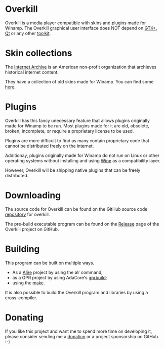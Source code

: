 # Overkill

Overkill is a media player compatible with skins and plugins made for Winamp.
The Overkill graphical user interface does NOT depend on [GTK+](https://www.gtk.org/),
[Qt](https://www.qt.io/) or any other [toolkit](https://en.wikipedia.org/wiki/Widget_toolkit).

# Skin collections

The [Internet Archive](https://archive.org) is an American non-profit organization that
archieves historical internet content.

They have a collection of old skins made for Winamp.
You can find some [here](https://archive.org/details/winampskins).

# Plugins

Overkill has this fancy unecessary feature that allows plugins originally made for Winamp
to be run. Most plugins made for it are old, obsolete, broken, incomplete, or require a
proprietary license to be used.

Plugins are more difficult to find as many contain proprietary code that cannot be
distributed freely on the internet.

Additionay, plugins originally made for Winamp do not run on Linux or other operating systems
without installing and using [Wine](https://www.winehq.org/) as a compatibility layer.

However, Overkill will be shipping native plugins that can be freely distributed.

# Downloading

The source code for Overkill can be found on the GitHub source code
[repository](https://github.com/ativarsoft/overkill) for overkill.

The pre-build executable program can be found on the
[Release](https://github.com/ativarsoft/overkill/releases) page of
the Overkill project on GitHub.

# Building

This program can be built on multiple ways.

  * As a [Alire](https://alire.ada.dev/) project by using the alr command;
  * as a GPR project by using AdaCore's [gprbuild](https://github.com/AdaCore/gprbuild);
  * using the [make](https://www.gnu.org/software/make/).
    
It is also possible to build the Overkill program and libraries by using a cross-compiler.

# Donating

If you like this project and want me to spend more time on developing it,
please consider sending me a [donation](https://github.com/sponsors/ativarsoft)
or a project sponsorship on GitHub. :-)
